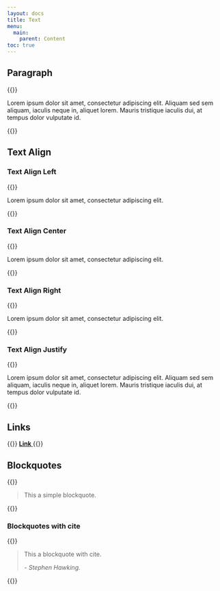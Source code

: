 ```yaml
---
layout: docs
title: Text
menu:
  main:
    parent: Content
toc: true
---
```


## Paragraph
{{<example>}}
<p>
  Lorem ipsum dolor sit amet, consectetur adipiscing elit. Aliquam sed sem aliquam, iaculis neque in, aliquet lorem.
  Mauris tristique iaculis dui, at tempus dolor vulputate id.
</p>
{{</example>}}

## Text Align

### Text Align Left
{{<example>}}
<p class="text-left">
  Lorem ipsum dolor sit amet, consectetur adipiscing elit.
</p>
{{</example>}}

### Text Align Center
{{<example>}}
<p class="text-center">
  Lorem ipsum dolor sit amet, consectetur adipiscing elit.
</p>
{{</example>}}

### Text Align Right
{{<example>}}
<p class="text-right">
  Lorem ipsum dolor sit amet, consectetur adipiscing elit.
</p>
{{</example>}}

### Text Align Justify
{{<example>}}
<p class="text-justify">
  Lorem ipsum dolor sit amet, consectetur adipiscing elit. Aliquam sed sem aliquam, iaculis neque in, aliquet lorem.
  Mauris tristique iaculis dui, at tempus dolor vulputate id.
</p>
{{</example>}}

## Links
{{<example>}}
<a href="#">
  <b>Link</b>
</a>
{{</example>}}

## Blockquotes
{{<example>}}
<blockquote>
  <p>This a simple blockquote.</p>
</blockquote>
{{</example>}}

### Blockquotes with cite
{{<example>}}
<blockquote>
  <p>This a blockquote with cite.</p>
  <cite>- Stephen Hawking.</cite>
</blockquote>
{{</example>}}
